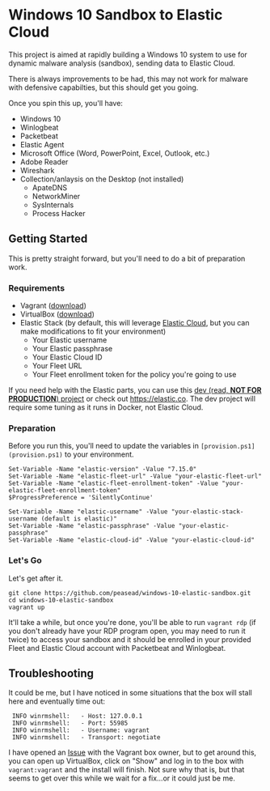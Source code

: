 # Windows 10 Sandbox to Elastic Cloud

This project is aimed at rapidly building a Windows 10 system to use for dynamic malware analysis (sandbox), sending data to Elastic Cloud.

There is always improvements to be had, this may not work for malware with defensive capabilties, but this should get you going. 

Once you spin this up, you'll have:

* Windows 10
* Winlogbeat
* Packetbeat
* Elastic Agent
* Microsoft Office (Word, PowerPoint, Excel, Outlook, etc.)
* Adobe Reader
* Wireshark
* Collection/anlaysis on the Desktop (not installed)
  * ApateDNS
  * NetworkMiner
  * SysInternals
  * Process Hacker

## Getting Started

This is pretty straight forward, but you'll need to do a bit of preparation work.

### Requirements

- Vagrant ([download](https://www.vagrantup.com/downloads))
- VirtualBox ([download](https://www.virtualbox.org/wiki/Downloads))
- Elastic Stack (by default, this will leverage [Elastic Cloud](https://cloud.elastic.co), but you can make modifications to fit your environment)
  - Your Elastic username
  - Your Elastic passphrase
  - Your Elastic Cloud ID
  - Your Fleet URL
  - Your Fleet enrollment token for the policy you're going to use

If you need help with the Elastic parts, you can use this [dev (read, **NOT FOR PRODUCTION**) project](https://github.com/peasead/elastic-container) or check out https://elastic.co. The dev project will require some tuning as it runs in Docker, not Elastic Cloud.

### Preparation

Before you run this, you'll need to update the variables in `[provision.ps1](provision.ps1)` to your environment.

```
Set-Variable -Name "elastic-version" -Value "7.15.0" 
Set-Variable -Name "elastic-fleet-url" -Value "your-elastic-fleet-url"
Set-Variable -Name "elastic-fleet-enrollment-token" -Value "your-elastic-fleet-enrollment-token"
$ProgressPreference = 'SilentlyContinue'

Set-Variable -Name "elastic-username" -Value "your-elastic-stack-username (default is elastic)"
Set-Variable -Name "elastic-passphrase" -Value "your-elastic-passphrase"
Set-Variable -Name "elastic-cloud-id" -Value "your-elastic-cloud-id"
```

### Let's Go

Let's get after it.

```
git clone https://github.com/peasead/windows-10-elastic-sandbox.git
cd windows-10-elastic-sandbox
vagrant up
```

It'll take a while, but once you're done, you'll be able to run `vagrant rdp` (if you don't already have your RDP program open, you may need to run it twice) to access your sandbox and it should be enrolled in your provided Fleet and Elastic Cloud account with Packetbeat and Winlogbeat.

## Troubleshooting

It could be me, but I have noticed in some situations that the box will stall here and eventually time out:

```
 INFO winrmshell:   - Host: 127.0.0.1
 INFO winrmshell:   - Port: 55985
 INFO winrmshell:   - Username: vagrant
 INFO winrmshell:   - Transport: negotiate
 ```

I have opened an [Issue](https://github.com/gusztavvargadr/packer/issues/276) with the Vagrant box owner, but to get around this, you can open up VirtualBox, click on "Show" and log in to the box with `vagrant:vagrant` and the install will finish. Not sure why that is, but that seems to get over this while we wait for a fix...or it could just be me.